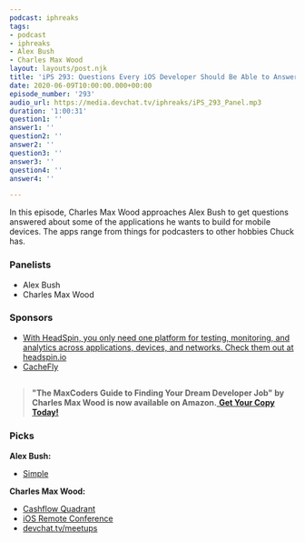 ```yaml
---
podcast: iphreaks
tags:
- podcast
- iphreaks
- Alex Bush
- Charles Max Wood
layout: layouts/post.njk
title: 'iPS 293: Questions Every iOS Developer Should Be Able to Answer'
date: 2020-06-09T10:00:00.000+00:00
episode_number: '293'
audio_url: https://media.devchat.tv/iphreaks/iPS_293_Panel.mp3
duration: '1:00:31'
question1: ''
answer1: ''
question2: ''
answer2: ''
question3: ''
answer3: ''
question4: ''
answer4: ''

---
```

In this episode, Charles Max Wood approaches Alex Bush to get questions answered about some of the applications he wants to build for mobile devices. The apps range from things for podcasters to other hobbies Chuck has.

### **Panelists**

* Alex Bush
* Charles Max Wood

### **Sponsors**

* [With HeadSpin, you only need one platform for testing, monitoring, and analytics across applications, devices, and networks. Check them out at headspin.io](https://www.headspin.io/?utm_source=iphreaks&utm_medium=podcast&utm_campaign=brand_awareness)
* [CacheFly](https://www.cachefly.com/)

## 

> **"The MaxCoders Guide to Finding Your Dream Developer Job" by Charles Max Wood is now available on Amazon.**[ **Get Your Copy Today!**](https://www.amazon.com/gp/product/B081MBL5C9/ref=as_li_ss_tl?ie=UTF8&linkCode=sl1&tag=devchattv-20&linkId=9d61363241636e2546ef46abba198746&language=en_US)

### **Picks**

**Alex Bush:**

* [Simple](https://www.simple.com/)

**Charles Max Wood:**

* [Cashflow Quadrant](https://www.amazon.com/Rich-Dads-Cashflow-Quadrant-Financial/dp/1491517840)
* [iOS Remote Conference](https://iosremoteconf.com/)
* [devchat.tv/meetups](https://devchat.tv/meetups/)
